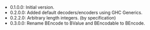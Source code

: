 * 0.1.0.0: Initial version.
* 0.2.0.0: Added default decoders/encoders using GHC Generics.
* 0.2.2.0: Arbitrary length integers. (by specification)
* 0.3.0.0: Rename BEncode to BValue and BEncodable to BEncode.
